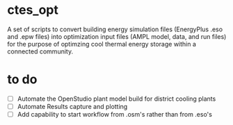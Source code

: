 # ctes_opt
A set of scripts to convert building energy simulation files (EnergyPlus .eso and .epw files) into optimization input files (AMPL model, data, and run files) for the purpose of optimzing cool thermal energy storage within a connected community.

# to do
* [ ] Automate the OpenStudio plant model build for district cooling plants
* [ ] Automate Results capture and plotting
* [ ] Add capability to start workflow from .osm's rather than from .eso's
